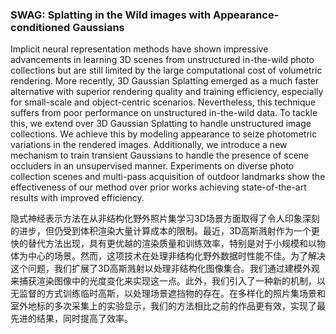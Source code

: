 ### SWAG: Splatting in the Wild images with Appearance-conditioned Gaussians

Implicit neural representation methods have shown impressive advancements in learning 3D scenes from unstructured in-the-wild photo collections but are still limited by the large computational cost of volumetric rendering. More recently, 3D Gaussian Splatting emerged as a much faster alternative with superior rendering quality and training efficiency, especially for small-scale and object-centric scenarios. Nevertheless, this technique suffers from poor performance on unstructured in-the-wild data. To tackle this, we extend over 3D Gaussian Splatting to handle unstructured image collections. We achieve this by modeling appearance to seize photometric variations in the rendered images. Additionally, we introduce a new mechanism to train transient Gaussians to handle the presence of scene occluders in an unsupervised manner. Experiments on diverse photo collection scenes and multi-pass acquisition of outdoor landmarks show the effectiveness of our method over prior works achieving state-of-the-art results with improved efficiency.

隐式神经表示方法在从非结构化野外照片集学习3D场景方面取得了令人印象深刻的进步，但仍受到体积渲染大量计算成本的限制。最近，3D高斯溅射作为一个更快的替代方法出现，具有更优越的渲染质量和训练效率，特别是对于小规模和以物体为中心的场景。然而，这项技术在处理非结构化野外数据时性能不佳。为了解决这个问题，我们扩展了3D高斯溅射以处理非结构化图像集合。我们通过建模外观来捕获渲染图像中的光度变化来实现这一点。此外，我们引入了一种新的机制，以无监督的方式训练临时高斯，以处理场景遮挡物的存在。在多样化的照片集场景和室外地标的多次采集上的实验显示，我们的方法相比之前的作品更有效，实现了最先进的结果，同时提高了效率。
